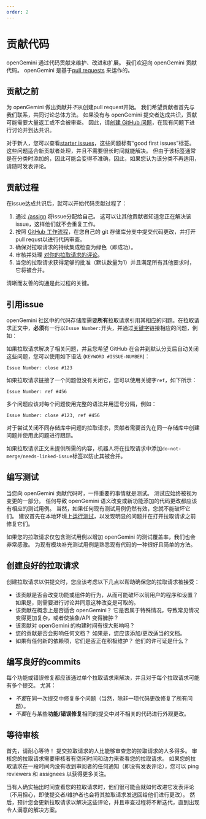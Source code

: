 ```yaml
---
order: 2
---
```


# 贡献代码

openGemini 通过代码贡献来维护、改进和扩展。 我们欢迎向 openGemini 贡献代码。 openGemini 是基于[pull requests](https://docs.github.com/en/github/collaborating-with-pull-requests/producing-changes-to-your-work-with-pull-requests/about) 来运作的。

## 贡献之前

为 openGemini 做出贡献并*不*从创建pull request开始。 我们希望贡献者首先与我们联系，共同讨论总体方法。 如果没有与 openGemini 提交者达成共识，贡献可能需要大量返工或不会被审查。 因此，请[创建 GitHub 问题](report_issue.md)，在现有问题下进行讨论并到达共识。

对于新人，您可以查看[starter issues](https://github.com/openGemini/openGemini/issues?q=is%3Aissue+label%3A%22good+first+issue%22)，这些问题标有“good first issues”标签。 这些问题适合新贡献者处理，并且不需要很长时间就能解决。 但由于该标签通常是在分类时添加的，因此可能会变得不准确，因此，如果您认为该分类不再适用，请随时发表评论。

## 贡献过程

在issue达成共识后，就可以开始代码贡献过程了：

1. 通过 [/assign](http://prow.openGemini.org/command-help?repo=openGemini%2FopenGemini#assign) 将issue分配给自己。 这可以让其他贡献者知道您正在解决该issue，这样他们就不会重复工作。
2. 按照 [GitHub 工作流程](https://guides.github.com/introduction/flow/)，在您自己的 git 存储库分支中提交代码更改，并打开pull requst以进行代码审查。
3. 确保对拉取请求的持续集成检查为绿色（即成功）。
4. 审核并处理 [对你的拉取请求的评论](https://docs.github.com/en/github/collaborating-with-pull-requests/reviewing-changes-in-pull-requests/commenting-on-a-pull-request)。
5. 当您的拉取请求获得足够的批准（默认数量为1）并且满足所有其他要求时，它将被合并。

清晰而友善的沟通是此过程的关键。

## 引用issue

openGemini 社区中的代码存储库需要**所有**拉取请求引用其相应的问题。在拉取请求正文中，**必须**有一行以`Issue Number:`开头，并通过[关键字](https://docs.github.com/zh/issues/tracking-your-work-with-issues/linking-a-pull-request-to-an-issue)链接相应的问题，例如：

如果拉取请求解决了相关问题，并且您希望 GitHub 在合并到默认分支后自动关闭这些问题，您可以使用如下语法 (`KEYWORD #ISSUE-NUMBER`)：

```
Issue Number: close #123
```

如果拉取请求链接了一个问题但没有关闭它，您可以使用关键字`ref`，如下所示：

```
Issue Number: ref #456
```

多个问题应该对每个问题使用完整的语法并用逗号分隔，例如：

```
Issue Number: close #123, ref #456
```

对于尝试关闭不同存储库中问题的拉取请求，贡献者需要首先在同一存储库中创建问题并使用此问题进行跟踪。

如果拉取请求正文未提供所需的内容，机器人将在拉取请求中添加`do-not-merge/needs-linked-issue`标签以防止其被合并。

## 编写测试

当您向 openGemini 贡献代码时，一件重要的事情就是测试。 测试应始终被视为变更的一部分。 任何导致 openGemini 语义改变或新功能添加的代码更改都应该有相应的测试用例。 当然，如果任何现有测试用例仍然有效，您就不能破坏它们。 建议首先在本地环境上[运行测试](../get_started/test_tutorials.md)，以发现明显的问题并在打开拉取请求之前修复它们。

如果您的拉取请求仅包含测试用例以增加 openGemini 的测试覆盖率，我们也会非常感激。 为现有模块补充测试用例是熟悉现有代码的一种很好且简单的方法。

## 创建良好的拉取请求

创建拉取请求以供提交时，您应该考虑以下几点以帮助确保您的拉取请求被接受：

* 该贡献是否会改变功能或组件的行为，从而可能破坏以前用户的程序和设置？ 如果是，则需要进行讨论并同意这种改变是可取的。
* 该贡献在概念上是否适合 openGemini？ 它是否属于特殊情况，导致常见情况变得更加复杂，或者使抽象/API 变得臃肿？
* 该贡献对 openGemini 的构建时间有很大影响吗？
* 您的贡献是否会影响任何文档？ 如果是，您应该添加/更改适当的文档。
* 如果有任何新的依赖项，它们是否正在积极维护？ 他们的许可证是什么？

## 编写良好的commits

每个功能或错误修复都应该通过单个拉取请求来解决，并且对于每个拉取请求可能有多个提交。 尤其：

* *不要*在同一次提交中修复多个问题（当然，除非一项代码更改修复了所有问题）。
* *不要*在与某些**功能/错误修复**相同的提交中对不相关的代码进行外观更改。

## 等待审核

首先，请耐心等待！ 提交拉取请求的人比能够审查您的拉取请求的人多得多。 审核您的拉取请求需要审核者有空闲时间和动力来查看您的拉取请求。 如果您的拉取请求在一段时间内没有收到审阅者的任何通知（即没有发表评论），您可以 ping reviewers 和 assignees 以获得更多关注。

当有人确实抽出时间查看您的拉取请求时，他们很可能会就如何改进它发表评论（不用担心，即使提交者/维护者也会将其拉取请求发送回给他们进行更改）。 然后，预计您会更新拉取请求以解决这些评论，并且审查过程将不断迭代，直到出现令人满意的解决方案。
